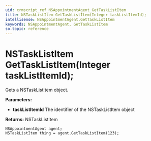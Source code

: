 ```yaml
---
uid: crmscript_ref_NSAppointmentAgent_GetTaskListItem
title: NSTaskListItem GetTaskListItem(Integer taskListItemId);
intellisense: NSAppointmentAgent.GetTaskListItem
keywords: NSAppointmentAgent, GetTaskListItem
so.topic: reference
---
```


# NSTaskListItem GetTaskListItem(Integer taskListItemId);

Gets a NSTaskListItem object.

**Parameters:**
 - **taskListItemId** The identifier of the NSTaskListItem object

**Returns:** NSTaskListItem

```crmscript
NSAppointmentAgent agent;
NSTaskListItem thing = agent.GetTaskListItem(123);
```

